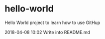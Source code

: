 # hello-world
Hello World project to learn how to use GitHup

2018-04-08 10:02 Write into README.md
